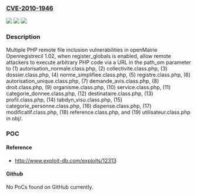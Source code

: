 ### [CVE-2010-1946](https://cve.mitre.org/cgi-bin/cvename.cgi?name=CVE-2010-1946)
![](https://img.shields.io/static/v1?label=Product&message=n%2Fa&color=blue)
![](https://img.shields.io/static/v1?label=Version&message=n%2Fa&color=blue)
![](https://img.shields.io/static/v1?label=Vulnerability&message=n%2Fa&color=brighgreen)

### Description

Multiple PHP remote file inclusion vulnerabilities in openMairie Openregistrecil 1.02, when register_globals is enabled, allow remote attackers to execute arbitrary PHP code via a URL in the path_om parameter to (1) autorisation_normale.class.php, (2) collectivite.class.php, (3) dossier.class.php, (4) norme_simplifiee.class.php, (5) registre.class.php, (6) autorisation_unique.class.php, (7) demande_avis.class.php, (8) droit.class.php, (9) organisme.class.php, (10) service.class.php, (11) categorie_donnee.class.php, (12) destinataire.class.php, (13) profil.class.php, (14) tabdyn_visu.class.php, (15) categorie_personne.class.php, (16) dispense.class.php, (17) modificatif.class.php, (18) reference.class.php, and (19) utilisateur.class.php in obj/.

### POC

#### Reference
- http://www.exploit-db.com/exploits/12313

#### Github
No PoCs found on GitHub currently.

